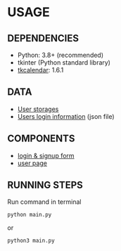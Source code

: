 # USAGE

## DEPENDENCIES

- Python: 3.8+ (recommended)
- tkinter (Python standard library)
- [tkcalendar](https://tkcalendar.readthedocs.io/en/stable/documentation.html): 1.6.1

## DATA

- [User storages](/data)
- [Users login information](/data/users_log_data.json) (json file)

## COMPONENTS

- [login & signup form](/components/login.py)
- [user page](/components/user.py)

## RUNNING STEPS

Run command in terminal

```terminal
python main.py
```

or

```terminal
python3 main.py
```
